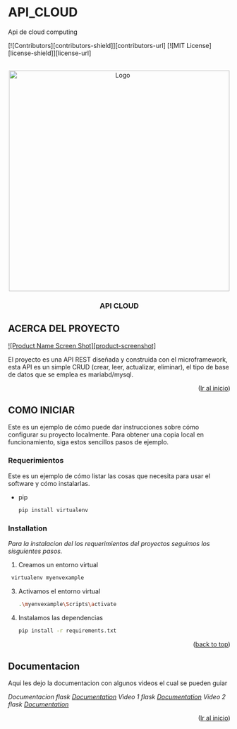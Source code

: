 # API_CLOUD
Api de cloud computing
<!-- Improved compatibility of back to top link: See: https://github.com/othneildrew/Best-README-Template/pull/73 -->
<a name="readme-top"></a>
<!--
*** Thanks for checking out the Best-README-Template. If you have a suggestion
*** that would make this better, please fork the repo and create a pull request
*** or simply open an issue with the tag "enhancement".
*** Don't forget to give the project a star!
*** Thanks again! Now go create something AMAZING! :D
-->



<!-- PROJECT SHIELDS -->
<!--
*** I'm using markdown "reference style" links for readability.
*** Reference links are enclosed in brackets [ ] instead of parentheses ( ).
*** See the bottom of this document for the declaration of the reference variables
*** for contributors-url, forks-url, etc. This is an optional, concise syntax you may use.
*** https://www.markdownguide.org/basic-syntax/#reference-style-links
-->
[![Contributors][contributors-shield]][contributors-url]
[![MIT License][license-shield]][license-url]

<!-- PROJECT LOGO -->
<br />
<div align="center">
  <a href="https://github.com/othneildrew/Best-README-Template">
    <img src="https://images.pexels.com/photos/1714208/pexels-photo-1714208.jpeg?auto=compress&cs=tinysrgb&w=400" alt="Logo" width="500" height="500">
  </a>
  <h3 align="center">API CLOUD</h3>
</div>




<!-- ABOUT THE PROJECT -->
## ACERCA DEL PROYECTO

[![Product Name Screen Shot][product-screenshot]](https://example.com)

El proyecto es una API REST diseñada y construida con el microframework, esta API es un simple CRUD (crear, leer, actualizar, eliminar), el tipo de base de datos
que se emplea es mariabd/mysql.

<p align="right">(<a href="#readme-top">Ir al inicio</a>)</p>


<!-- GETTING STARTED -->
## COMO INICIAR

Este es un ejemplo de cómo puede dar instrucciones sobre cómo configurar su proyecto localmente.
Para obtener una copia local en funcionamiento, siga estos sencillos pasos de ejemplo.

### Requerimientos

Este es un ejemplo de cómo listar las cosas que necesita para usar el software y cómo instalarlas.
* pip
  ```sh
  pip install virtualenv
  ```

### Installation

_Para la instalacion del los requerimientos del proyectos seguimos los sisguientes pasos._

1. Creamos un entorno virtual
  ```sh
   virtualenv myenvexample
   ```
3. Activamos el entorno virtual
   ```sh
   .\myenvexample\Scripts\activate
   ```
3. Instalamos las dependencias
   ```sh
   pip install -r requirements.txt
   ```

<p align="right">(<a href="#readme-top">back to top</a>)</p>


<!-- USAGE EXAMPLES -->
## Documentacion

Aqui les dejo la documentacion con algunos videos el cual se pueden guiar

_Documentacion flask [Documentation](https://flask.palletsprojects.com/en/2.2.x/)_
_Video 1 flask [Documentation](https://www.youtube.com/watch?v=RLbaB5nk-mM)_
_Video 2 flask [Documentation](https://www.youtube.com/watch?v=MvVqjQqSdM4&t=1434s)_

<p align="right">(<a href="#readme-top">Ir al inicio</a>)</p>


